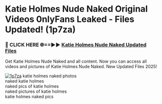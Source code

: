 # Katie Holmes Nude Naked Original Videos 0nlyFans Leaked - Files Updated! (1p7za)

<h3>🔴 CLICK HERE 🌐==►► <a href="https://tinyurl.com/yckcrads" rel="nofollow">Katie Holmes Nude Naked Updated Files</a></h3>

Get Katie Holmes Nude Naked and all content. Now you can access all videos and pictures of Katie Holmes Nude Naked. New Updated Files 2025!

[![1p7za](https://i.imgur.com/hpKpOFt.gif)](https://tinyurl.com/yckcrads)
katie holmes naked photos<br>
naked katie holmes<br>
naked pics of katie holmes<br>
naked pictures of katie holmes<br>
katie holmes naked pics
